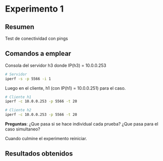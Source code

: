 # Experimento 1 #

## Resumen ##

Test de conectividad con pings

## Comandos a emplear ##


Consola del servidor h3 donde IP(h3) = 10.0.0.253 

```bash
# Servidor  
iperf -s -p 5566 -i 1
```

Luego en el cliente, h1 (con IP(h1) = 10.0.0.251) para el caso.

```bash
# Cliente h1  
iperf -c 10.0.0.253 -p 5566 -t 20
```

```bash
# Cliente h2  
iperf -c 10.0.0.253 -p 5566 -t 20
```

**Preguntas**:
¿Que pasa si se hace individual cada prueba?
¿Que pasa para el caso simultaneo?

Cuando culmine el experimento reiniciar.


## Resultados obtenidos ##



